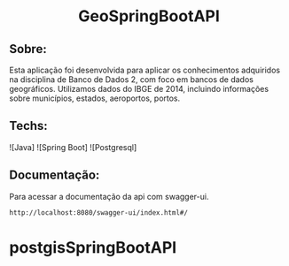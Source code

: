 <h1 align="center">GeoSpringBootAPI</h2>

<p align="center">
  
</p>

##  Sobre:
Esta aplicação foi desenvolvida para aplicar os conhecimentos adquiridos na disciplina de Banco de Dados 2, com foco em bancos de dados geográficos. Utilizamos dados do IBGE de 2014, incluindo informações sobre municípios, estados, aeroportos, portos. 

## Techs:
![Java]
![Spring Boot]
![Postgresql]

##  Documentação:
Para acessar a documentação da api com swagger-ui.
```
http://localhost:8080/swagger-ui/index.html#/
```
# postgisSpringBootAPI
